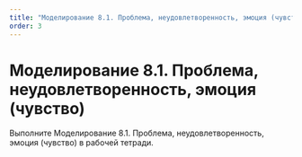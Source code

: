 ```yaml
---
title: "Моделирование 8.1. Проблема, неудовлетворенность, эмоция (чувство)"
order: 3
---
```


# Моделирование 8.1. Проблема, неудовлетворенность, эмоция (чувство)

Выполните Моделирование 8.1. Проблема, неудовлетворенность, эмоция (чувство) в рабочей тетради.